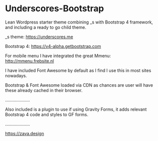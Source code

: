 # Underscores-Bootstrap
Lean Wordpress starter theme combining _s with Bootstrap 4 framework, and including a ready to go child theme.

_s theme: https://underscores.me

Bootstrap 4: https://v4-alpha.getbootstrap.com

For mobile menu I have integrated the great Mmenu: http://mmenu.frebsite.nl

I have included Font Awesome by default as I find I use this in most sites nowadays.

Bootstrap & Font Awesome loaded via CDN as chances are user will have these already cached in their browser.

....................

Also included is a plugin to use if using Gravity Forms, it adds relevant Bootstrap 4 code and styles to GF forms.

....................

https://zava.design

